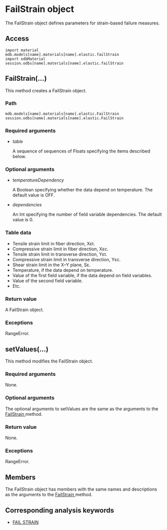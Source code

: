 # FailStrain object

The FailStrain object defines parameters for strain-based failure measures.

## Access

```
import material
mdb.models[name].materials[name].elastic.failStrain
import odbMaterial
session.odbs[name].materials[name].elastic.failStrain
```

## FailStrain(...)



This method creates a FailStrain object.



### Path

```
mdb.models[name].materials[name].elastic.FailStrain
session.odbs[name].materials[name].elastic.FailStrain
```

### Required arguments

- *table*

  A sequence of sequences of Floats specifying the items described below.

### Optional arguments

- *temperatureDependency*

  A Boolean specifying whether the data depend on temperature. The default value is OFF.

- *dependencies*

  An Int specifying the number of field variable dependencies. The default value is 0.

### Table data

- Tensile strain limit in fiber direction, Xεt.
- Compressive strain limit in fiber direction, Xεc.
- Tensile strain limit in transverse direction, Yεt.
- Compressive strain limit in transverse direction, Yεc.
- Shear strain limit in the X–Y plane, Sε.
- Temperature, if the data depend on temperature.
- Value of the first field variable, if the data depend on field variables.
- Value of the second field variable.
- Etc.

### Return value

A FailStrain object.

### Exceptions

RangeError.



## setValues(...)



This method modifies the FailStrain object.



### Required arguments

None.

### Optional arguments

The optional arguments to setValues are the same as the arguments to the [FailStrain ](https://help.3ds.com/2022/english/DSSIMULIA_Established/SIMACAEKERRefMap/simaker-c-failstrainpyc.htm?ContextScope=all#simaker-failstrainfailstrainpyc)method.

### Return value

None.

### Exceptions

RangeError.



## Members

The FailStrain object has members with the same names and descriptions as the arguments to the [FailStrain ](https://help.3ds.com/2022/english/DSSIMULIA_Established/SIMACAEKERRefMap/simaker-c-failstrainpyc.htm?ContextScope=all#simaker-failstrainfailstrainpyc)method.



## Corresponding analysis keywords

- [FAIL STRAIN](https://help.3ds.com/2022/english/DSSIMULIA_Established/SIMACAEKEYRefMap/simakey-r-failstrain.htm?ContextScope=all#simakey-r-failstrain)